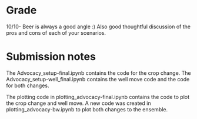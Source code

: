 # Grade
10/10- Beer is always a good angle :) Also good thoughtful discussion of the pros and cons of each of your scenarios.

# Submission notes
The Advocacy_setup-final.ipynb contains the code for the crop change. The Advocacy_setup-well_final.ipynb contains the well move code and the code for both changes.

The plotting code in plotting_advocacy-final.ipynb contains the code to plot the crop change and well move. A new code was created in plotting_advocacy-bw.ipynb to plot both changes to the ensemble.
